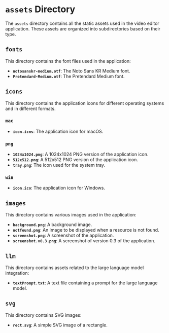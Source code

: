# `assets` Directory

The `assets` directory contains all the static assets used in the video editor application. These assets are organized into subdirectories based on their type.

## `fonts`

This directory contains the font files used in the application:

- **`notosanskr-medium.otf`**: The Noto Sans KR Medium font.
- **`Pretendard-Medium.otf`**: The Pretendard Medium font.

## `icons`

This directory contains the application icons for different operating systems and in different formats.

### `mac`

- **`icon.icns`**: The application icon for macOS.

### `png`

- **`1024x1024.png`**: A 1024x1024 PNG version of the application icon.
- **`512x512.png`**: A 512x512 PNG version of the application icon.
- **`tray.png`**: The icon used for the system tray.

### `win`

- **`icon.ico`**: The application icon for Windows.

## `images`

This directory contains various images used in the application:

- **`background.png`**: A background image.
- **`notfound.png`**: An image to be displayed when a resource is not found.
- **`screenshot.png`**: A screenshot of the application.
- **`screenshot.v0.3.png`**: A screenshot of version 0.3 of the application.

## `llm`

This directory contains assets related to the large language model integration:

- **`textPrompt.txt`**: A text file containing a prompt for the large language model.

## `svg`

This directory contains SVG images:

- **`rect.svg`**: A simple SVG image of a rectangle.
